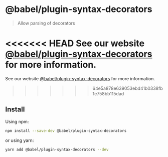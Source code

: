 # @babel/plugin-syntax-decorators

> Allow parsing of decorators

<<<<<<< HEAD
See our website [@babel/plugin-syntax-decorators](https://babeljs.io/docs/en/next/babel-plugin-syntax-decorators.html) for more information.
=======
See our website [@babel/plugin-syntax-decorators](https://babeljs.io/docs/en/babel-plugin-syntax-decorators) for more information.
>>>>>>> 64e5a878e639053ebd41b0338fb1e758bb115dad

## Install

Using npm:

```sh
npm install --save-dev @babel/plugin-syntax-decorators
```

or using yarn:

```sh
yarn add @babel/plugin-syntax-decorators --dev
```
